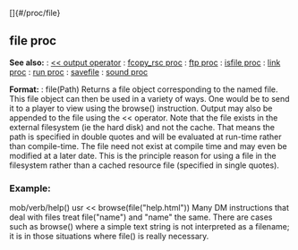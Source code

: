 []{#/proc/file}
  ## file proc
  **See also:**
  :   [\<\< output operator](ref/operator/%3c%3c/output)
  :   [fcopy_rsc proc](ref/proc/fcopy_rsc)
  :   [ftp proc](ref/proc/ftp)
  :   [isfile proc](ref/proc/isfile)
  :   [link proc](ref/proc/link)
  :   [run proc](ref/proc/run)
  :   [savefile](ref/savefile)
  :   [sound proc](ref/proc/sound)
  <!-- -->
  **Format:**
  :   file(Path)
  Returns a file object corresponding to the named file. This file object
  can then be used in a variety of ways. One would be to send it to a
  player to view using the browse() instruction. Output may also be
  appended to the file using the \<\< operator.
  Note that the file exists in the external filesystem (ie the hard disk)
  and not the cache. That means the path is specified in double quotes and
  will be evaluated at run-time rather than compile-time. The file need
  not exist at compile time and may even be modified at a later date. This
  is the principle reason for using a file in the filesystem rather than a
  cached resource file (specified in single quotes).
  ### Example:
  mob/verb/help() usr \<\< browse(file(\"help.html\"))
  Many DM instructions that deal with files treat file(\"name\") and
  \"name\" the same. There are cases such as browse() where a simple text
  string is not interpreted as a filename; it is in those situations where
  file() is really necessary.